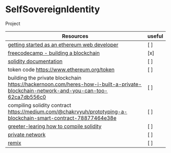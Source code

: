 # SelfSovereignIdentity
Project

|**Resources**|useful|
|---|---|
| [getting started as an ethereum web developer](https://hackernoon.com/getting-started-as-an-ethereum-web-developer-9a2a4ab47baf)| [ ] |
| [freecodecamp - building a blockchain](https://medium.freecodecamp.org/from-what-is-blockchain-to-building-a-blockchain-within-an-hour-4e738efc819d)| [x] |
|[solidity documentation](https://solidity.readthedocs.io/en/develop/introduction-to-smart-contracts.html)| [ ] |
| token code <https://www.ethereum.org/token>| [ ] |
| building the private blockchain <https://hackernoon.com/heres-how-i-built-a-private-blockchain-network-and-you-can-too-62ca7db556c0> | [ ] |
| compiling solidity contract <https://medium.com/@chakrvyuh/prototyping-a-blockchain-smart-contract-78877464e38e> | [ ] |
| [greeter-learing how to compile solidity](https://www.ethereum.org/greeter) | [ ] |
| [private network](https://github.com/ethereum/go-ethereum/wiki/Private-network) | [ ] |
|[remix](https://remix.readthedocs.io/en/latest/quickstart_javascriptvm.html)|[ ]|
